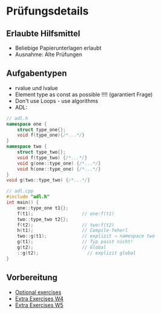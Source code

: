 # Prüfungsdetails


## Erlaubte Hilfsmittel

* Beliebige Papierunterlagen erlaubt
* Ausnahme: Alte Prüfungen

## Aufgabentypen

* rvalue und lvalue
* Element type as const as possible !!!! (garantiert Frage)
* Don't use Loops - use algorithms
* ADL:
```c++
// adl.h
namespace one {
    struct type_one{};
    void f(type_one){/*...*/}
}
namespace two {
    struct type_two{};
    void f(type_two) {/*...*/}
    void g(one::type_one) {/*...*/}
    void h(one::type_one) {/*...*/}
}
void g(two::type_two) {/*...*/}

// adl.cpp
#include "adl.h"
int main() {
    one::type_one t1{};
    f(t1);                  // one:f(t1)
    two::type_two t2{};
    f(t2);                  // two:f(t2)
    h(t1);                  // Compile-feherl
    two::g(t1);             // explizit → namespace two
    g(t1);                  // Typ passt nicht!
    g(t2);                  // Global
    ::g(t2);                  // explizit global
}
```

## Vorbereitung
* [Optional exercises](https://wiki.ifs.hsr.ch/CPlusPlus/ExW2)
* [Extra Exercises W4](https://wiki.ifs.hsr.ch/CPlusPlus/ExW4)
* [Extra Exercises W5](https://wiki.ifs.hsr.ch/CPlusPlus/ExW5)

